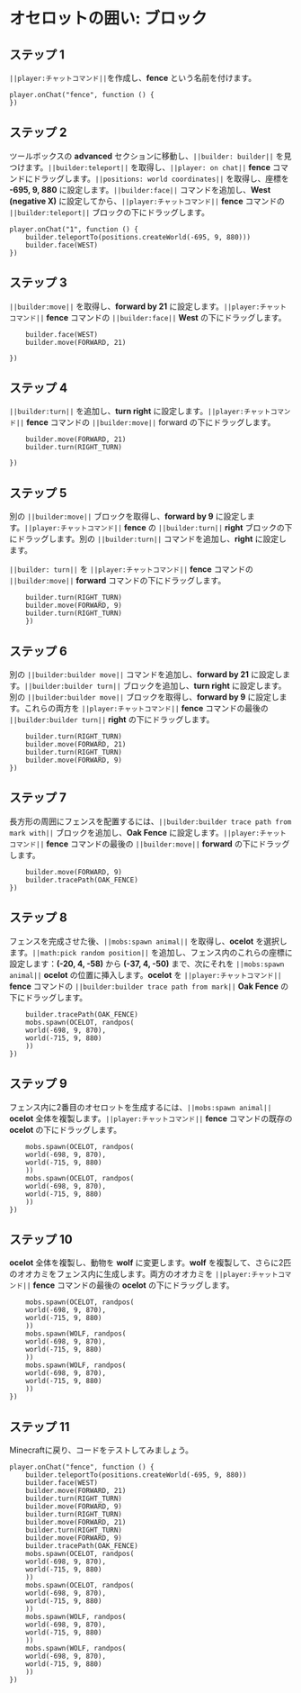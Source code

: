 # オセロットの囲い: ブロック

## ステップ 1
``||player:チャットコマンド||``を作成し、**fence** という名前を付けます。

```blocks
player.onChat("fence", function () {
})
```

## ステップ 2

ツールボックスの **advanced** セクションに移動し、``||builder: builder||`` を見つけます。``||builder:teleport||`` を取得し、``||player: on chat||`` **fence** コマンドにドラッグします。``||positions: world coordinates||`` を取得し、座標を **-695, 9, 880** に設定します。``||builder:face||`` コマンドを追加し、**West (negative X)** に設定してから、``||player:チャットコマンド||`` **fence** コマンドの ``||builder:teleport||`` ブロックの下にドラッグします。

```blocks
player.onChat("1", function () {
    builder.teleportTo(positions.createWorld(-695, 9, 880)))
    builder.face(WEST)
})
```

## ステップ 3

``||builder:move||`` を取得し、**forward by 21** に設定します。``||player:チャットコマンド||`` **fence** コマンドの ``||builder:face||`` **West** の下にドラッグします。

```blocks
    builder.face(WEST)
    builder.move(FORWARD, 21)

})
```

## ステップ 4

``||builder:turn||`` を追加し、**turn right** に設定します。``||player:チャットコマンド||`` **fence** コマンドの ``||builder:move||`` forward の下にドラッグします。

```blocks
    builder.move(FORWARD, 21)
    builder.turn(RIGHT_TURN)
    
})
```

## ステップ 5

別の ``||builder:move||`` ブロックを取得し、**forward by 9** に設定します。``||player:チャットコマンド||`` **fence** の ``||builder:turn||`` **right** ブロックの下にドラッグします。別の ``||builder:turn||`` コマンドを追加し、**right** に設定します。

``||builder: turn||`` を ``||player:チャットコマンド||`` **fence** コマンドの ``||builder:move||`` **forward** コマンドの下にドラッグします。

```blocks
    builder.turn(RIGHT_TURN)
    builder.move(FORWARD, 9)
    builder.turn(RIGHT_TURN)
    })
```

## ステップ 6

別の ``||builder:builder move||`` コマンドを追加し、**forward by 21** に設定します。``||builder:builder turn||`` ブロックを追加し、**turn right** に設定します。別の ``||builder:builder move||`` ブロックを取得し、**forward by 9** に設定します。これらの両方を ``||player:チャットコマンド||`` **fence** コマンドの最後の ``||builder:builder turn||`` **right** の下にドラッグします。

```blocks
    builder.turn(RIGHT_TURN)
    builder.move(FORWARD, 21)
    builder.turn(RIGHT_TURN)
    builder.move(FORWARD, 9)
})
```

## ステップ 7

長方形の周囲にフェンスを配置するには、``||builder:builder trace path from mark with||`` ブロックを追加し、**Oak Fence** に設定します。``||player:チャットコマンド||`` **fence** コマンドの最後の ``||builder:move||`` **forward** の下にドラッグします。

```blocks
    builder.move(FORWARD, 9)
    builder.tracePath(OAK_FENCE)
})
```

## ステップ 8

フェンスを完成させた後、``||mobs:spawn animal||`` を取得し、**ocelot** を選択します。``||math:pick random position||`` を追加し、フェンス内のこれらの座標に設定します：**(-20, 4, -58)** から **(-37, 4, -50)** まで、次にそれを ``||mobs:spawn animal||`` **ocelot** の位置に挿入します。**ocelot** を ``||player:チャットコマンド||`` **fence** コマンドの ``||builder:builder trace path from mark||`` **Oak Fence** の下にドラッグします。

```blocks
    builder.tracePath(OAK_FENCE)
    mobs.spawn(OCELOT, randpos(
    world(-698, 9, 870),
    world(-715, 9, 880)
    ))
})
```

## ステップ 9

フェンス内に2番目のオセロットを生成するには、``||mobs:spawn animal||`` **ocelot** 全体を複製します。``||player:チャットコマンド||`` **fence** コマンドの既存の **ocelot** の下にドラッグします。

```blocks
    mobs.spawn(OCELOT, randpos(
    world(-698, 9, 870),
    world(-715, 9, 880)
    ))
    mobs.spawn(OCELOT, randpos(
    world(-698, 9, 870),
    world(-715, 9, 880)
    ))
})
```

## ステップ 10

**ocelot** 全体を複製し、動物を **wolf** に変更します。**wolf** を複製して、さらに2匹のオオカミをフェンス内に生成します。両方のオオカミを ``||player:チャットコマンド||`` **fence** コマンドの最後の **ocelot** の下にドラッグします。

```blocks
    mobs.spawn(OCELOT, randpos(
    world(-698, 9, 870),
    world(-715, 9, 880)
    ))
    mobs.spawn(WOLF, randpos(
    world(-698, 9, 870),
    world(-715, 9, 880)
    ))
    mobs.spawn(WOLF, randpos(
    world(-698, 9, 870),
    world(-715, 9, 880)
    ))
})
```

## ステップ 11

Minecraftに戻り、コードをテストしてみましょう。

```blocks
player.onChat("fence", function () {
    builder.teleportTo(positions.createWorld(-695, 9, 880))
    builder.face(WEST)
    builder.move(FORWARD, 21)
    builder.turn(RIGHT_TURN)
    builder.move(FORWARD, 9)
    builder.turn(RIGHT_TURN)
    builder.move(FORWARD, 21)
    builder.turn(RIGHT_TURN)
    builder.move(FORWARD, 9)
    builder.tracePath(OAK_FENCE)
    mobs.spawn(OCELOT, randpos(
    world(-698, 9, 870),
    world(-715, 9, 880)
    ))
    mobs.spawn(OCELOT, randpos(
    world(-698, 9, 870),
    world(-715, 9, 880)
    ))
    mobs.spawn(WOLF, randpos(
    world(-698, 9, 870),
    world(-715, 9, 880)
    ))
    mobs.spawn(WOLF, randpos(
    world(-698, 9, 870),
    world(-715, 9, 880)
    ))
})
```
